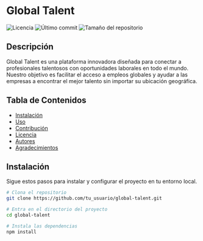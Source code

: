 # Global Talent

![Licencia](https://img.shields.io/github/license/tu_usuario/global-talent)
![Último commit](https://img.shields.io/github/last-commit/tu_usuario/global-talent)
![Tamaño del repositorio](https://img.shields.io/github/repo-size/tu_usuario/global-talent)

## Descripción

Global Talent es una plataforma innovadora diseñada para conectar a profesionales talentosos con oportunidades laborales en todo el mundo. Nuestro objetivo es facilitar el acceso a empleos globales y ayudar a las empresas a encontrar el mejor talento sin importar su ubicación geográfica.

## Tabla de Contenidos

- [Instalación](#instalación)
- [Uso](#uso)
- [Contribución](#contribución)
- [Licencia](#licencia)
- [Autores](#autores)
- [Agradecimientos](#agradecimientos)

## Instalación

Sigue estos pasos para instalar y configurar el proyecto en tu entorno local.

```bash
# Clona el repositorio
git clone https://github.com/tu_usuario/global-talent.git

# Entra en el directorio del proyecto
cd global-talent

# Instala las dependencias
npm install
